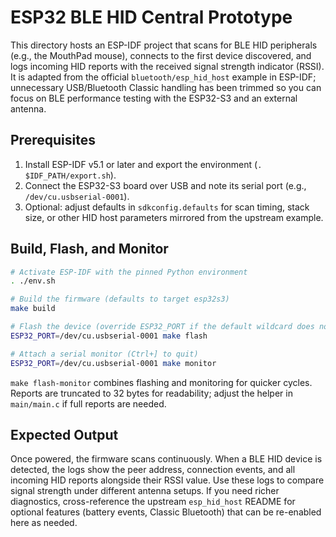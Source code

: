 # ESP32 BLE HID Central Prototype

This directory hosts an ESP-IDF project that scans for BLE HID peripherals (e.g., the MouthPad mouse),
connects to the first device discovered, and logs incoming HID reports with the received signal strength
indicator (RSSI). It is adapted from the official `bluetooth/esp_hid_host` example in ESP-IDF; unnecessary
USB/Bluetooth Classic handling has been trimmed so you can focus on BLE performance testing with the
ESP32-S3 and an external antenna.

## Prerequisites

1. Install ESP-IDF v5.1 or later and export the environment (`. $IDF_PATH/export.sh`).
2. Connect the ESP32-S3 board over USB and note its serial port (e.g., `/dev/cu.usbserial-0001`).
3. Optional: adjust defaults in `sdkconfig.defaults` for scan timing, stack size, or other HID host
   parameters mirrored from the upstream example.

## Build, Flash, and Monitor

```bash
# Activate ESP-IDF with the pinned Python environment
. ./env.sh

# Build the firmware (defaults to target esp32s3)
make build

# Flash the device (override ESP32_PORT if the default wildcard does not match)
ESP32_PORT=/dev/cu.usbserial-0001 make flash

# Attach a serial monitor (Ctrl+] to quit)
ESP32_PORT=/dev/cu.usbserial-0001 make monitor
```

`make flash-monitor` combines flashing and monitoring for quicker cycles. Reports are truncated to 32
bytes for readability; adjust the helper in `main/main.c` if full reports are needed.

## Expected Output

Once powered, the firmware scans continuously. When a BLE HID device is detected, the logs show the peer
address, connection events, and all incoming HID reports alongside their RSSI value. Use these logs to
compare signal strength under different antenna setups. If you need richer diagnostics, cross-reference
the upstream `esp_hid_host` README for optional features (battery events, Classic Bluetooth) that can be
re-enabled here as needed.
